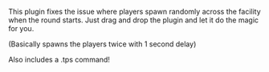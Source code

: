 This plugin fixes the issue where players spawn randomly across the facility when the round starts.
Just drag and drop the plugin and let it do the magic for you.

(Basically spawns the players twice with 1 second delay)


Also includes a .tps command!
